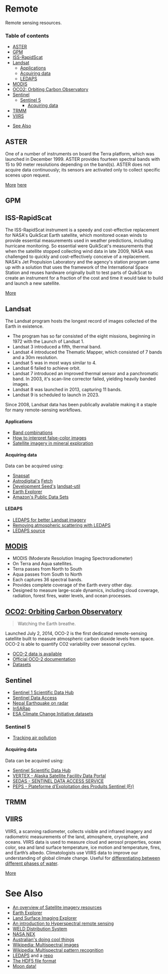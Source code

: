 Remote
======

Remote sensing resources.

### Table of contents

<!-- toc -->

  * [ASTER](#aster)
  * [GPM](#gpm)
  * [ISS-RapidScat](#iss-rapidscat)
  * [Landsat](#landsat)
      - [Applications](#applications)
      - [Acquiring data](#acquiring-data)
      - [LEDAPS](#ledaps)
  * [MODIS](#modis)
  * [OCO2: Orbiting Carbon Observatory](#oco2-orbiting-carbon-observatory)
  * [Sentinel](#sentinel)
    + [Sentinel 5](#sentinel-5)
      - [Acquiring data](#acquiring-data-1)
  * [TRMM](#trmm)
  * [VIIRS](#viirs)
- [See Also](#see-also)

<!-- tocstop -->

ASTER
-----

One of a number of instruments on board the Terra platform, which was launched in December 1999. ASTER provides fourteen spectral bands with 15 to 90 meter resolutions depending on the band(s). ASTER does not acquire data continuously; its sensors are activated only to collect specific scenes upon request.

[More](https://lta.cr.usgs.gov/satellite_aster) [here](http://asterweb.jpl.nasa.gov/)

GPM
---


ISS-RapidScat
-------------

The ISS-RapidScat instrument is a speedy and cost-effective replacement for NASA's QuikScat Earth satellite, which monitored ocean winds to provide essential measurements used in weather predictions, including hurricane monitoring. So essential were QuikScat's measurements that when the satellite stopped collecting wind data in late 2009, NASA was challenged to quickly and cost-effectively conceive of a replacement. NASA's Jet Propulsion Laboratory and the agency's station program came up with a solution that uses the framework of the International Space Station and reuses hardware originally built to test parts of QuikScat to create an instrument for a fraction of the cost and time it would take to build and launch a new satellite. 

[More](http://www.jpl.nasa.gov/missions/iss-rapidscat/)


Landsat
-------

The Landsat program hosts the longest record of images collected of the Earth in existence. 
- The program has so far consisted of the eight missions, beginning in 1972 with the Launch of Landsat 1. 
- Landsat 3 introduced a fifth, thermal band. 
- Landsat 4 introduced the Thematic Mapper, which consisted of 7 bands and a 30m resolution.
- Landsat 5 was in most ways similar to 4.
- Landsat 6 failed to achieve orbit.
- Landsat 7 introduced an improved thermal sensor and a panchromatic band. In 2003, it's scan-line corrector failed, yielding heavily banded images.
- Landsat 8 was launched in 2013, capturing 11 bands.
- Landsat 9 is scheduled to launch in 2023.

Since 2008, Landsat data has been publically available making it a staple for many remote-sensing workflows.

#### Applications

- [Band combinations](http://blogs.esri.com/esri/arcgis/2015/04/21/landsat-8-enthusiasts-whats-your-favorite-band-combination/)
- [How to interpret false-color images](http://earthobservatory.nasa.gov/Features/FalseColor/page6.php)
- [Satellite imagery in mineral exploration](http://blog.micromine.com/tag/landsat-8/)

#### Acquiring data

Data can be acquired using:
- [Snapsat](http://snapsat.org)
- [Astrodigital's]() [Fetch](http://fetch.astrodigital.com/)
- [Development Seed's](https://developmentseed.org/) [landsat-util](https://github.com/developmentseed/landsat-util)
- [Earth Explorer](http://earthexplorer.usgs.gov/)
- [Amazon's Public Data Sets](https://aws.amazon.com/public-data-sets/landsat/)

#### LEDAPS

- [LEDAPS for better Landsat imagery](https://www.mapbox.com/blog/ledaps-for-better-landsat-imagery/)
- [Removing atmospheric scattering with LEDAPS](https://www.mapbox.com/blog/removing-atmosphere-scatter/)
- [LEDAPS source](https://code.google.com/p/ledaps/wiki/Version_2_3_0)


[MODIS](http://modis.gsfc.nasa.gov/)
------------------------------------

- MODIS (Moderate Resolution Imaging Spectroradiometer)
- On Terra and Aqua satellites.
 - Terra passes from North to South
 - Aqua passes from South to North
- Each captures  36 spectral bands.
- Provides complete coverage of the Earth every other day.
- Designed to measure large-scale dynamics, including cloud coverage, radiation, forest fires, water levels,  and ocean processes.


[OCO2: Orbiting Carbon Observatory](http://oco.jpl.nasa.gov/)
---------------------------------

> Watching the Earth breathe.

Launched July 2, 2014, OCO-2 is the first dedicated remote-sensing satellite built to measure atmospheric carbon dioxide levels from space. OCO-2 is able to quantify CO2 variability over seasonal cycles.

- [OCO-2 data is available](http://disc.sci.gsfc.nasa.gov/datareleases/First_CO2_data_from_OCO-2)
- [Official OCO-2 documentation](http://disc.sci.gsfc.nasa.gov/OCO-2/documentation/oco-2-v6)
- [Datasets](ftp://oco2.gesdisc.eosdis.nasa.gov/data/s4pa/OCO2_DATA/)



Sentinel
--------

- [Sentinel 1 Scientific Data Hub](https://scihub.esa.int/)
- [Sentinel Data Access](https://sentinel.esa.int/web/sentinel/sentinel-data-access)
- [Nepal Earthquake on radar](http://www.esa.int/Our_Activities/Observing_the_Earth/Copernicus/Sentinel-1/Nepal_earthquake_on_the_radar)
- [InSARap](http://insarap.org/)
- [ESA Climate Change Initiative datasets](http://www.esa-cloud-cci.org/)

### Sentinel 5

- [Tracking air pollution](https://eos.org/articles/advanced-satellite-tracks-air-pollution-in-extraordinary-detail)

#### Acquiring data

Data can be acquired using:
- [Sentinel Scientific Data Hub](https://scihub.copernicus.eu/dhus/#/home)
- [VERTEX - Alaska Satellite Facility Data Portal](https://vertex.daac.asf.alaska.edu)
- [SEDAS - SENTINEL DATA ACCESS SERVICE](http://sedas.satapps.org)
- [PEPS - Plateforme d’Exploitation des Produits Sentinel (Fr)](https://peps.cnes.fr)


TRMM
----


VIIRS
-----

VIIRS, a scanning radiometer, collects visible and infrared imagery and radiometric measurements of the land, atmosphere, cryosphere, and oceans. VIIRS data is used to measure cloud and aerosol properties, ocean color, sea and land surface temperature, ice motion and temperature, fires, and Earth’s albedo. Climatologists use VIIRS data to improve our understanding of global climate change. Useful for [differentiating between different phases of water](https://twitter.com/CIMSS_Satellite/status/677268676308021250).

[More](http://npp.gsfc.nasa.gov/viirs.html)


See Also
========

- [An overview of Satellite imagery resources](http://carpe.umd.edu/geospatial/satellite_imagery_resources.php)
- [Earth Explorer](http://earthexplorer.usgs.gov/)
- [Land Surface Imaging Explorer](http://lsiexplorer.cr.usgs.gov/)
- [An introduction to Hyperspectral remote sensing](http://www.geol-amu.org/notes/m14a-4-11.htm)
- [WELD Distribution System](http://globalweld.cr.usgs.gov/)
- [NASA NEX](https://aws.amazon.com/nasa/nex/)
- [Australian's doing cool things](http://www.qld.gov.au/environment/land/vegetation/mapping/satellite-images/april/)
- [Wikipedia: Multispectral images](https://en.wikipedia.org/wiki/Multispectral_image)
- [Wikipedia: Multispectral pattern recognition](https://en.wikipedia.org/wiki/Multispectral_pattern_recognition)
- [LEDAPS](http://ledapsweb.nascom.nasa.gov/overview/overview.html) and a [repo](https://github.com/dongjief/ledaps)
- [The HDF5 file format](http://www.gdal.org/frmt_hdf5.html)
- [Moon data!](http://astrogeology.usgs.gov/search/details/Moon/LRO/LOLA/Lunar_LRO_LOLA_Global_LDEM_118m_Mar2014/cub)
